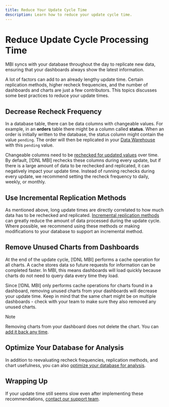 ```yaml
---
title: Reduce Your Update Cycle Time
description: Learn how to reduce your update cycle time. 
---
```

# Reduce Update Cycle Processing Time

MBI syncs with your database throughout the day to replicate new data, ensuring that your dashboards always show the latest information.

A lot of factors can add to an already lengthy update time. Certain replication methods, higher recheck frequencies, and the number of dashboards and charts are just a few contributors. This topics discusses some best practices to reduce your update times.

## Decrease Recheck Frequency

In a database table, there can be data columns with changeable values. For example, in an **orders** table there might be a column called **status**. When an order is initially written to the database, the status column might contain the value `pending`. The order will then be replicated in your [Data Warehouse](../data-analyst/data-warehouse-mgr/tour-dwm.md) with this `pending` value.

Changeable columns need to be [rechecked for updated values](../data-analyst/data-warehouse-mgr/cfg-data-rechecks.md) over time. By default, [!DNL MBI] rechecks these columns during every update, but if there is a large amount of data to be rechecked and replicated, it can negatively impact your update time. Instead of running rechecks during every update, we recommend setting the recheck frequency to daily, weekly, or monthly.

## Use Incremental Replication Methods

As mentioned above, long update times are directly correlated to how much data has to be rechecked and replicated. [Incremental replication methods](../data-analyst/data-warehouse-mgr/cfg-replication-methods.md) can greatly reduce the amount of data processed during the update cycle. Where possible, we recommend using these methods or making modifications to your database to support an incremental method.

## Remove Unused Charts from Dashboards

At the end of the update cycle, [!DNL MBI] performs a cache operation for all charts. A cache stores data so future requests for information can be completed faster. In MBI, this means dashboards will load quickly because charts do not need to query data every time they load.

Since [!DNL MBI] only performs cache operations for charts found in a dashboard, removing unused charts from your dashboards will decrease your update time. Keep in mind that the same chart might be on multiple dashboards - check with your team to make sure they also removed any unused charts.

>[!NOTE]
>
>Removing charts from your dashboard does not delete the chart. You can [add it back any time](../data-user/dashboards/add-charts-dashboard.md).

## Optimize Your Database for Analysis

In addition to reevaluating recheck frequencies, replication methods, and chart usefulness, you can also [optimize your database for analysis](../best-practices/opt-db-analysis.md).

## Wrapping Up

If your update time still seems slow even after implementing these recommendations, [contact our support team](../getting-started/support.md).
